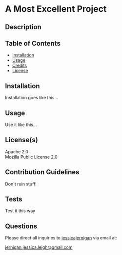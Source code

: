 # A Most Excellent Project  
  ## Description  

  ## Table of Contents
  * [Installation](#installation)
  * [Usage](#usage)
  * [Credits](#credits)
  * [License](#license)
  
  ## Installation  
  Installation goes like this... 

  ## Usage
  Use it like this... 

  ## License(s)  
  Apache 2.0  
  Mozilla Public License 2.0


  ## Contribution Guidelines
  Don't ruin stuff! 

  ## Tests  
  Test it this way

  ## Questions
  Please direct all inquiries to [jessicajernigan](https://github.com/jessicajernigan) via email at:  

  [jernigan.jessica.leigh@gmail.com](mailto:jernigan.jessica.leigh@gmail.com?subject=Question%20About%20A%20Most%20Excellent%20Project)

